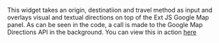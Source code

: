 This widget takes an origin, destinatiion and travel method as input and overlays visual and textual directions on top of the Ext JS Google Map panel.
As can be seen in the code, a call is made to the Google Map Directions API in the background. You can view this in action [here](http://jsfiddle.net/danielnazareth89/htf6rs1y/)
